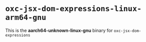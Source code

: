 # `oxc-jsx-dom-expressions-linux-arm64-gnu`

This is the **aarch64-unknown-linux-gnu** binary for `oxc-jsx-dom-expressions`
